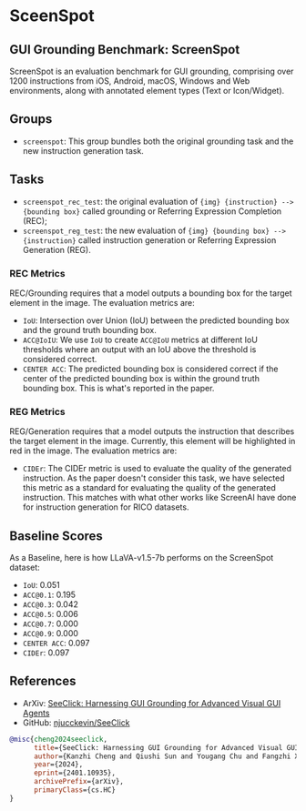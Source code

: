 # SceenSpot

## GUI Grounding Benchmark: ScreenSpot

ScreenSpot is an evaluation benchmark for GUI grounding, comprising over 1200 instructions from iOS, Android, macOS, Windows and Web environments, along with annotated element types (Text or Icon/Widget).


## Groups

- `screenspot`: This group bundles both the original grounding task and the new instruction generation task.

## Tasks
- `screenspot_rec_test`: the original evaluation of `{img} {instruction} --> {bounding box}` called grounding or Referring Expression Completion (REC);
- `screenspot_reg_test`: the new evaluation of `{img} {bounding box} --> {instruction}` called instruction generation or Referring Expression Generation (REG).

### REC Metrics

REC/Grounding requires that a model outputs a bounding box for the target element in the image. The evaluation metrics are:
- `IoU`: Intersection over Union (IoU) between the predicted bounding box and the ground truth bounding box. 
- `ACC@IoIU`: We use `IoU` to create `ACC@IoU` metrics at different IoU thresholds where an output with an IoU above the threshold is considered correct.
- `CENTER ACC`: The predicted bounding box is considered correct if the center of the predicted bounding box is within the ground truth bounding box. This is what's reported in the paper.

### REG Metrics

REG/Generation requires that a model outputs the instruction that describes the target element in the image. Currently, this element will be highlighted in red in the image. The evaluation metrics are:
- `CIDEr`: The CIDEr metric is used to evaluate the quality of the generated instruction. As the paper doesn't consider this task, we have selected this metric as a standard for evaluating the quality of the generated instruction. This matches with what other works like ScreenAI have done for instruction generation for RICO datasets.

## Baseline Scores

As a Baseline, here is how LLaVA-v1.5-7b performs on the ScreenSpot dataset:
- `IoU`: 0.051
- `ACC@0.1`: 0.195
- `ACC@0.3`: 0.042
- `ACC@0.5`: 0.006
- `ACC@0.7`: 0.000
- `ACC@0.9`: 0.000
- `CENTER ACC`: 0.097
- `CIDEr`: 0.097

## References 

- ArXiv: [SeeClick: Harnessing GUI Grounding for Advanced Visual GUI Agents](https://arxiv.org/abs/2401.10935)
- GitHub: [njucckevin/SeeClick](https://github.com/njucckevin/SeeClick)

```bibtex
@misc{cheng2024seeclick,
      title={SeeClick: Harnessing GUI Grounding for Advanced Visual GUI Agents}, 
      author={Kanzhi Cheng and Qiushi Sun and Yougang Chu and Fangzhi Xu and Yantao Li and Jianbing Zhang and Zhiyong Wu},
      year={2024},
      eprint={2401.10935},
      archivePrefix={arXiv},
      primaryClass={cs.HC}
}
```
